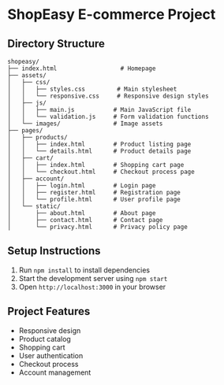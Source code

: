 # ShopEasy E-commerce Project

## Directory Structure
```
shopeasy/
├── index.html                  # Homepage
├── assets/
│   ├── css/
│   │   ├── styles.css         # Main stylesheet
│   │   └── responsive.css     # Responsive design styles
│   ├── js/
│   │   ├── main.js           # Main JavaScript file
│   │   └── validation.js     # Form validation functions
│   └── images/               # Image assets
├── pages/
│   ├── products/
│   │   ├── index.html        # Product listing page
│   │   └── details.html      # Product details page
│   ├── cart/
│   │   ├── index.html        # Shopping cart page
│   │   └── checkout.html     # Checkout process page
│   ├── account/
│   │   ├── login.html        # Login page
│   │   ├── register.html     # Registration page
│   │   └── profile.html      # User profile page
│   └── static/
│       ├── about.html        # About page
│       ├── contact.html      # Contact page
│       └── privacy.html      # Privacy policy page
```

## Setup Instructions
1. Run `npm install` to install dependencies
2. Start the development server using `npm start`
3. Open `http://localhost:3000` in your browser

## Project Features
- Responsive design
- Product catalog
- Shopping cart
- User authentication
- Checkout process
- Account management
